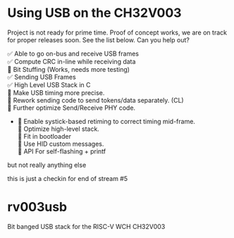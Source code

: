 # Using USB on the CH32V003

Project is not ready for prime time.  Proof of concept works, we are on track for proper releases soon.  See the list below.  Can you help out?

  :white_check_mark: Able to go on-bus and receive USB frames  
  :white_check_mark: Compute CRC in-line while receiving data  
  :black_square_button: Bit Stuffing (Works, needs more testing)  
  :white_check_mark: Sending USB Frames  
  :white_check_mark: High Level USB Stack in C  
  :black_square_button: Make USB timing more precise.  
  :white_square_button: Rework sending code to send tokens/data separately. (CL)  
  :white_square_button: Further optimize Send/Receive PHY code.  
  * :white_square_button: Enable systick-based retiming to correct timing mid-frame.  
  :white_square_button: Optimize high-level stack.  
  :white_square_button: Fit in bootloader  
  :white_square_button: Use HID custom messages.  
  :white_square_button: API For self-flashing + printf  


but not really anything else

this is just a checkin for end of stream #5

# rv003usb
Bit banged USB stack for the RISC-V WCH CH32V003
